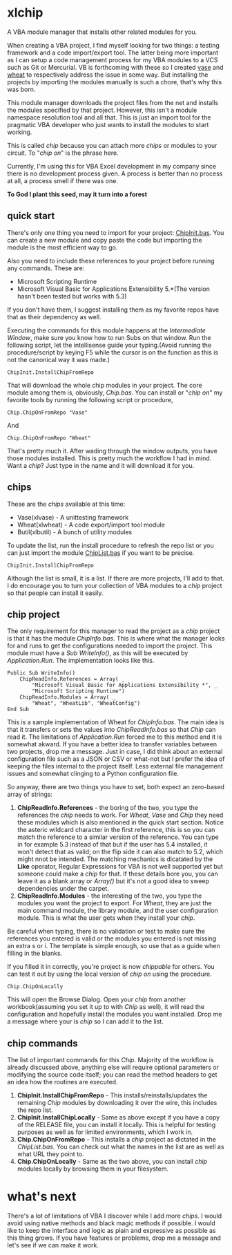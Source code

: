 xlchip
====

A VBA module manager that installs other related modules for you.

When creating a VBA project, I find myself looking for two things: a testing framework and a code import/export tool.
The latter being more important as I can setup a code management process for my VBA modules to a VCS such as Git or Mercurial. VB is forthcoming with these so I created <a href="https://github.com/FrancisMurillo/xlvase">vase</a> and <a href="https://github.com/FrancisMurillo/xlwheat">wheat</a> to respectively address the issue in some way. But installing the projects by importing the modules manually is such a chore, that's why this was born.

This module manager downloads the project files from the net and installs the modules specified by that project. However, this isn't a module namespace resolution tool and all that. This is just an import tool for the pragmatic VBA developer who just wants to install the modules to start working. 

This is called *chip* because you can attach more *chips* or modules to your circuit. To "*chip on*" is the phrase here. 

Currently, I'm using this for VBA Excel development in my company since there is no development process given. A process is better than no process at all, a process smell if there was one. 

**To God I plant this seed, may it turn into a forest**

quick start
-----------

There's only one thing you need to import for your project: <a href="https://raw.githubusercontent.com/FrancisMurillo/xlchip/master/Modules/ChipInit.bas">ChipInit.bas</a>. You can create a new module and copy paste the code but importing the module is the most efficient way to go.

Also you need to include these references to your project before running any commands. These are:
* Microsoft Scripting Runtime
* Microsoft Visual Basic for Applications Extensibility 5.*(The version hasn't been tested but works with 5.3)

If you don't have them, I suggest installing them as my favorite repos have that as their dependency as well.

Executing the commands for this module happens at the *Intermediate Window*, make sure you know how to run Subs on that window. Run the following script, let the intellisense guide your typing.(Avoid running the procedure/script by keying F5 while the cursor is on the function as this is not the canonical way it was made.)

```
ChipInit.InstallChipFromRepo
```

That will download the whole chip modules in your project. The core module among them is, obviously, *Chip.bas*. You can install or "*chip on*" my favorite tools by running the following script or procedure,

```
Chip.ChipOnFromRepo "Vase"
```

And

```
Chip.ChipOnFromRepo "Wheat"
```

That's pretty much it. After wading through the window outputs, you have those modules installed. This is pretty much the workflow I had in mind. Want a *chip*? Just type in the name and it will download it for you.

chips
-----
These are the *chips* available at this time:
* Vase(xlvase) - A unittesting framework 
* Wheat(xlwheat) - A code export/import tool module
* Butil(xlbutil) - A bunch of utility modules

To update the list, run the install procedure to refresh the repo list or you can just import the module <a href="https://raw.githubusercontent.com/FrancisMurillo/xlchip/master/Modules/ChipList.bas">ChipList.bas</a> if you want to be precise. 

```
ChipInit.InstallChipFromRepo
```

Although the list is small, it is a list. If there are more projects, I'll add to that. I do encourage you to turn your collection of VBA modules to a *chip* project so that people can install it easily. 

chip project
------------

The only requirement for this manager to read the project as a *chip* project is that it has the module *ChipInfo.bas*. This is where what the manager looks for and runs to get the configurations needed to import the project. This module must have a *Sub WriteInfo()*, as this will be executed by *Application.Run*. The implementation looks like this.

```
Public Sub WriteInfo()
    ChipReadInfo.References = Array( _
        "Microsoft Visual Basic for Applications Extensibility *", _
        "Microsoft Scripting Runtime")
    ChipReadInfo.Modules = Array( _
        "Wheat", "WheatLib", "WheatConfig")
End Sub
```

This is a sample implementation of Wheat for *ChipInfo.bas*. The main idea is that it transfers or sets the values into *ChipReadInfo.bas* so that *Chip* can read it. The limitations of *Application.Run* forced me to this method and it is somewhat akward. If you have a better idea to transfer variables between two projects, drop me a message. Just in case, I did think about an external configuration file such as a JSON or CSV or what-not but I prefer the idea of keeping the files internal to the project itself. Less external file management issues and somewhat clinging to a Python configuration file.

So anyway, there are two things you have to set, both expect an zero-based array of strings:

1. **ChipReadInfo.References** - the boring of the two, you type the references the *chip* needs to work. For *Wheat*, *Vase* and *Chip* they need these modules which is also mentioned in the quick start section. Notice the asteric wildcard character in the first reference, this is so you can match the reference to a similar version of the reference. You can type in for example 5.3 instead of that but if the user has 5.4 installed, it won't detect that as valid; on the flip side it can also match to 5.2, which might nnot be intended. The matching mechanics is dicatated by the **Like** operator, Regular Expressions for VBA is not well supported yet but someone could make a *chip* for that. If these details bore you, you can leave it as a blank array or *Array()* but it's not a good idea to sweep dependencies under the carpet.
2. **ChipReadInfo.Modules** - the interesting of the two, you type the modules you want the project to export. For *Wheat*, they are just the main command module, the library module, and the user configuration module. This is what the user gets when they install your *chip*. 

Be careful when typing, there is no validation or test to make sure the references you entered is valid or the modules you entered is not missing an extra s or i. The template is simple enough, so use that as a guide when filling in the blanks.

If you filled it in correctly, you're project is now *chippable* for others. You can test it out by using the local version of *chip on* using the procedure.

```
Chip.ChipOnLocally 
```

This will open the Browse Dialog. Open your *chip* from another workbook(assuming you set it up to with *Chip* as well), it will read the configuration and hopefully install the modules you want installed. Drop me a message where your is *chip* so I can add it to the list.


chip commands
-------------

The list of important commands for this *Chip*. Majority of the workflow is already discussed above, anything else will require optional parameters or modifying the source code itself; you can read the method headers to get an idea how the routines are executed.

1. **ChipInit.InstallChipFromRepo** - This installs/reinstalls/updates the remaining *Chip* modules by downloading it over the wire, this includes the repo list.
2. **ChipInit.InstallChipLocally** - Same as above except if you have a copy of the RELEASE file, you can install it locally. This is helpful for testing purposes as well as for limited environments, which I work in.
3. **Chip.ChipOnFromRepo** - This installs a *chip* project as dictated in the *ChipList.bas*. You can check out what the names in the list are as well as what URL they point to.
4. **Chip.ChipOnLocally** - Same as the two above, you can install *chip* modules locally by browsing them in your filesystem.
 

what's next
====

There's a lot of limitations of VBA I discover while I add more *chips*. I would avoid using native methods and black magic methods if possible. I would like to keep the interface and logic as plain and expressive as possible as this thing grows. If you have features or problems, drop me a message and let's see if we can make it work.
